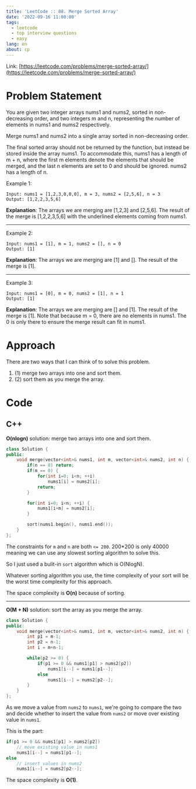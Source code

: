 ```yaml
---
title: 'LeetCode :: 88. Merge Sorted Array'
date: '2022-09-16 11:00:00'
tags:
  - leetcode
  - top interview questions
  - easy
lang: en
about: cp
---
```


Link: [https://leetcode.com/problems/merge-sorted-array/](https://leetcode.com/problems/merge-sorted-array/)

# Problem Statement

You are given two integer arrays nums1 and nums2, sorted in non-decreasing order, and two integers m and n, representing the number of elements in nums1 and nums2 respectively.

Merge nums1 and nums2 into a single array sorted in non-decreasing order.

The final sorted array should not be returned by the function, but instead be stored inside the array nums1. To accommodate this, nums1 has a length of m + n, where the first m elements denote the elements that should be merged, and the last n elements are set to 0 and should be ignored. nums2 has a length of n.

Example 1:

```text
Input: nums1 = [1,2,3,0,0,0], m = 3, nums2 = [2,5,6], n = 3
Output: [1,2,2,3,5,6]
```

**Explanation**: The arrays we are merging are [1,2,3] and [2,5,6].
The result of the merge is [1,2,2,3,5,6] with the underlined elements coming from nums1.

---

Example 2:

```text
Input: nums1 = [1], m = 1, nums2 = [], n = 0
Output: [1]
```

**Explanation**: The arrays we are merging are [1] and [].
The result of the merge is [1].

---

Example 3:

```text
Input: nums1 = [0], m = 0, nums2 = [1], n = 1
Output: [1]
```

**Explanation**: The arrays we are merging are [] and [1].
The result of the merge is [1].
Note that because m = 0, there are no elements in nums1. The 0 is only there to ensure the merge result can fit in nums1.

# Approach

There are two ways that I can think of to solve this problem.

1. (1) merge two arrays into one and sort them.
2. (2) sort them as you merge the array.

# Code

## C++

**O(nlogn)** solution: merge two arrays into one and sort them.

```cpp
class Solution {
public:
    void merge(vector<int>& nums1, int m, vector<int>& nums2, int n) {
        if(n == 0) return;
        if(m == 0) {
            for(int i=0; i<n; ++i)
                nums1[i] = nums2[i];
            return;
        }

        for(int i=0; i<n; ++i) {
            nums1[i+m] = nums2[i];
        }

        sort(nums1.begin(), nums1.end());
    }
};
```

The constraints for `m` and `n` are both `<= 200`.
200\*200 is only 40000 meaning we can use any slowest sorting algorithm to solve this.

So I just used a bulit-in `sort` algorithm which is O(NlogN).

Whatever sorting algorithm you use, the time complexity of your sort will be the worst time complexity for this approach.

The space complexity is **O(n)** because of sorting.

---

**O(M + N)** solution: sort the array as you merge the array.

```cpp
class Solution {
public:
    void merge(vector<int>& nums1, int m, vector<int>& nums2, int n) {
        int p1 = m-1;
        int p2 = n-1;
        int i = m+n-1;

        while(p2 >= 0) {
            if(p1 >= 0 && nums1[p1] > nums2[p2])
                nums1[i--] = nums1[p1--];
            else
                nums1[i--] = nums2[p2--];
        }
    }
};
```

As we move a value from `nums2` to `nums1`, we're going to compare the two and decide whether to insert the value from `nums2` or move over existing value in `nums1`.

This is the part:

```cpp
if(p1 >= 0 && nums1[p1] > nums2[p2])
    // move existing value in nums1
    nums1[i--] = nums1[p1--];
else
    // insert values in nums2
    nums1[i--] = nums2[p2--];
```

The space complexity is **O(1)**.
